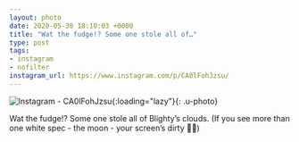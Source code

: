 ```yaml
---
layout: photo
date: 2020-05-30 18:10:03 +0000
title: "Wat the fudge!? Some one stole all of…"
type: post
tags:
- instagram
- nofilter
instagram_url: https://www.instagram.com/p/CA0lFohJzsu/
---
```


![Instagram - CA0lFohJzsu](https://colinseymour.co.uk/img/CA0lFohJzsu.jpg){:loading="lazy"}{: .u-photo}

Wat the fudge!? Some one stole all of Blighty’s clouds. (If you see more than one white spec - the moon - your screen’s dirty 🤣😂) 
